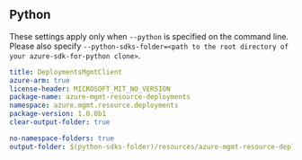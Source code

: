 ## Python

These settings apply only when `--python` is specified on the command line.
Please also specify `--python-sdks-folder=<path to the root directory of your azure-sdk-for-python clone>`.

``` yaml $(python)
title: DeploymentsMgmtClient
azure-arm: true
license-header: MICROSOFT_MIT_NO_VERSION
package-name: azure-mgmt-resource-deployments
namespace: azure.mgmt.resource.deployments
package-version: 1.0.0b1
clear-output-folder: true
```

``` yaml $(python)
no-namespace-folders: true
output-folder: $(python-sdks-folder)/resources/azure-mgmt-resource-deployments/azure/mgmt/resource/deployments
```
